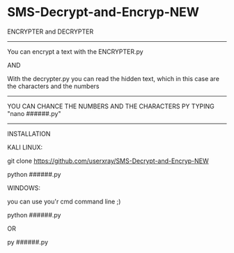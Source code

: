 # SMS-Decrypt-and-Encryp-NEW



ENCRYPTER and DECRYPTER
__________________________________________________________________________________________



You can encrypt a text with the ENCRYPTER.py



AND 



With the decrypter.py you can read the hidden text, which in this case are the characters and the numbers

____________________________________________________________________________________________


YOU CAN CHANCE THE NUMBERS AND THE CHARACTERS PY TYPING "nano ######.py"


______________________________________________________________________________________________


INSTALLATION



KALI LINUX:


git clone https://github.com/userxray/SMS-Decrypt-and-Encryp-NEW

python ######.py


WINDOWS:

you can use you'r cmd command line ;)

python ######.py

OR

py ######.py
